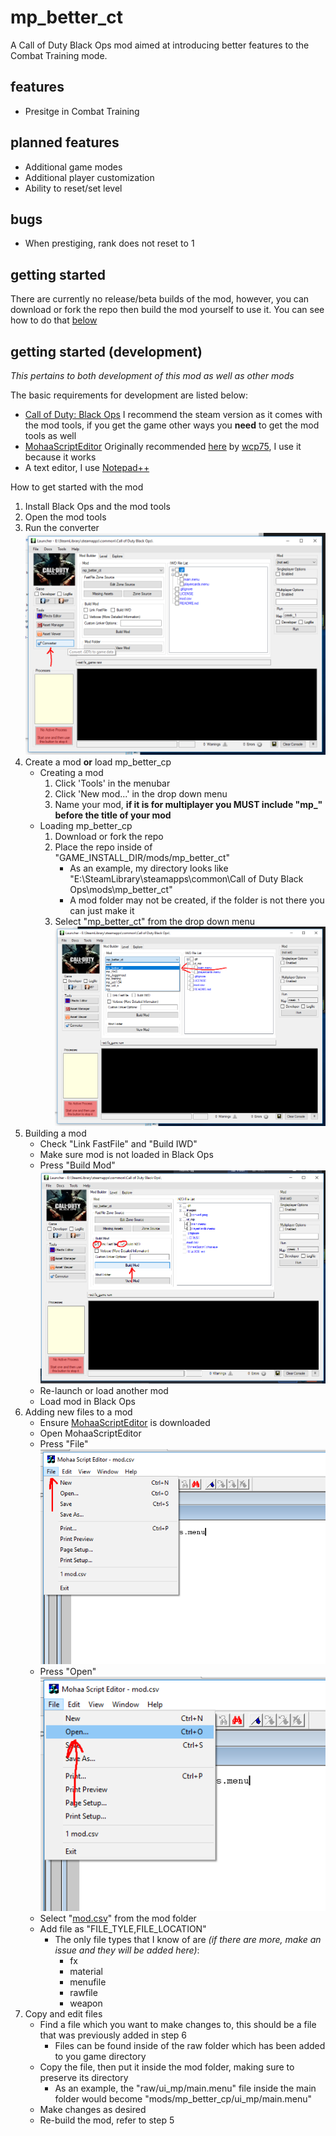 # mp_better_ct
A Call of Duty Black Ops mod aimed at introducing better features to the Combat Training mode.

## features
* Presitge in Combat Training

## planned features
* Additional game modes
* Additional player customization
* Ability to reset/set level

## bugs
* When prestiging, rank does not reset to 1

## getting started
There are currently no release/beta builds of the mod, however, you can download or fork the repo then build the mod yourself to use it. You can see how to do that [below](https://github.com/ajchili/mp_better_ct#getting-started-development)

## getting started (development)
_This pertains to both development of this mod as well as other mods_

The basic requirements for development are listed below:
* [Call of Duty: Black Ops](http://store.steampowered.com/app/42700/Call_of_Duty_Black_Ops/) I recommend the steam version as it comes with the mod tools, if you get the game other ways you **need** to get the mod tools as well
* [MohaaScriptEditor](https://github.com/ajchili/mp_better_ct/blob/master/MohaaScriptEditor.exe) Originally recommended [here](http://www.moddb.com/mods/ultimate-combat-training/downloads/uct-v154) by [wcp75](http://www.moddb.com/members/wcp75), I use it because it works
* A text editor, I use [Notepad++](https://notepad-plus-plus.org/)

How to get started with the mod
1. Install Black Ops and the mod tools
2. Open the mod tools
3. Run the converter ![](https://github.com/ajchili/mp_better_ct/blob/master/images/convert.png)
4. Create a mod **or** load mp_better_cp
    * Creating a mod
      1. Click 'Tools' in the menubar
      2. Click 'New mod...' in the drop down menu
      3. Name your mod, **if it is for multiplayer you MUST include "mp_" before the title of your mod**
    * Loading mp_better_cp
      1. Download or fork the repo
      2. Place the repo inside of "GAME_INSTALL_DIR/mods/mp_better_ct"
          * As an example, my directory looks like "E:\SteamLibrary\steamapps\common\Call of Duty Black Ops\mods\mp_better_ct"
          * A mod folder may not be created, if the folder is not there you can just make it
      3. Select "mp_better_ct" from the drop down menu ![](https://github.com/ajchili/mp_better_ct/blob/master/images/select_mod.png)
5. Building a mod
    * Check "Link FastFile" and "Build IWD"
    * Make sure mod is not loaded in Black Ops
    * Press "Build Mod" ![](https://github.com/ajchili/mp_better_ct/blob/master/images/build.png)
    * Re-launch or load another mod
    * Load mod in Black Ops
6. Adding new files to a mod
    * Ensure [MohaaScriptEditor](https://github.com/ajchili/mp_better_ct/blob/master/MohaaScriptEditor.exe) is downloaded
    * Open MohaaScriptEditor
    * Press "File" ![](https://github.com/ajchili/mp_better_ct/blob/master/images/file.png)
    * Press "Open" ![](https://github.com/ajchili/mp_better_ct/blob/master/images/open.png)
    * Select "[mod.csv](https://github.com/ajchili/mp_better_ct/blob/master/mod.csv)" from the mod folder
    * Add file as "FILE_TYLE,FILE_LOCATION"
        * The only file types that I know of are _(if there are more, make an issue and they will be added here)_:
            * fx
            * material
            * menufile
            * rawfile
            * weapon
7. Copy and edit files
    * Find a file which you want to make changes to, this should be a file that was previously added in step 6
        * Files can be found inside of the raw folder which has been added to you game directory
    * Copy the file, then put it inside the mod folder, making sure to preserve its directory
        * As an example, the "raw/ui_mp/main.menu" file inside the main folder would become "mods/mp_better_cp/ui_mp/main.menu"
    * Make changes as desired
    * Re-build the mod, refer to step 5
